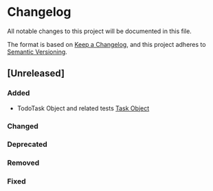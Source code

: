 # Changelog
<!-- When a new release is being made, follow the instructions below:
        1. Under the [Unreleased] header, add a new header above the current changes
            following this format: [#.#.#] - YYYY.MM.DD
        2. Copy the log headers under the [Unreleased] header (but above the newly
            created header)
    
    Also, as a note, entries in the this file should follow these standards:
        1. They must start with a bullet point '-', and a description of the change
            that has been implemented (this is not publicly facing, so it may be 
            worded in a way that the team would understand)
        2. Using the link notation, [Link](www.link-site.com), it should link to
            the Asana Task (if there is one). For the link title, use the Asana
            Task title. If the Task in question is a subtask of a larger task,
            use the parent task's title.
 -->
All notable changes to this project will be documented in this file.

The format is based on [Keep a Changelog](https://keepachangelog.com/en/1.0.0/),
and this project adheres to [Semantic Versioning](https://semver.org/spec/v2.0.0.html).

## [Unreleased]

### Added

- TodoTask Object and related tests [Task Object](https://app.asana.com/0/1205598945320382/1205626543665925/f)

### Changed

### Deprecated

### Removed

### Fixed
